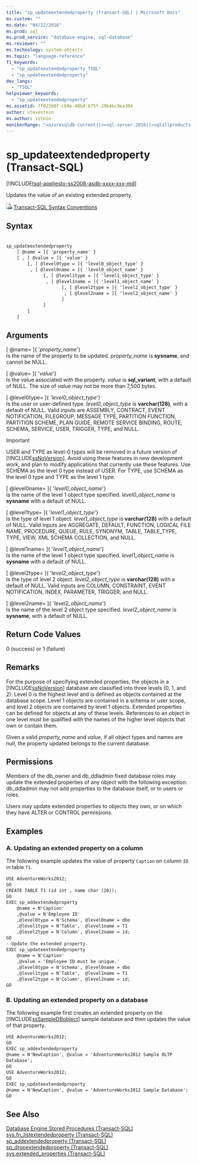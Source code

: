 ```yaml
---
title: "sp_updateextendedproperty (Transact-SQL) | Microsoft Docs"
ms.custom: ""
ms.date: "04/12/2016"
ms.prod: sql
ms.prod_service: "database-engine, sql-database"
ms.reviewer: ""
ms.technology: system-objects
ms.topic: "language-reference"
f1_keywords: 
  - "sp_updateextendedproperty_TSQL"
  - "sp_updateextendedproperty"
dev_langs: 
  - "TSQL"
helpviewer_keywords: 
  - "sp_updateextendedproperty"
ms.assetid: 7f02360f-cb9e-48b4-b75f-29b4bc9ea304
author: stevestein
ms.author: sstein
monikerRange: "=azuresqldb-current||>=sql-server-2016||=sqlallproducts-allversions||>=sql-server-linux-2017||=azuresqldb-mi-current"
---
```

# sp_updateextendedproperty (Transact-SQL)
[!INCLUDE[tsql-appliesto-ss2008-asdb-xxxx-xxx-md](../../includes/tsql-appliesto-ss2008-asdb-xxxx-xxx-md.md)]

  Updates the value of an existing extended property.  
  
 ![Topic link icon](../../database-engine/configure-windows/media/topic-link.gif "Topic link icon") [Transact-SQL Syntax Conventions](../../t-sql/language-elements/transact-sql-syntax-conventions-transact-sql.md)  
  
## Syntax  
  
```  
  
sp_updateextendedproperty  
    [ @name = ]{ 'property_name' }   
    [ , [ @value = ]{ 'value' }  
        [, [ @level0type = ]{ 'level0_object_type' }  
         , [ @level0name = ]{ 'level0_object_name' }  
              [, [ @level1type = ]{ 'level1_object_type' }  
               , [ @level1name = ]{ 'level1_object_name' }  
                     [, [ @level2type = ]{ 'level2_object_type' }  
                      , [ @level2name = ]{ 'level2_object_name' }  
                     ]  
              ]  
        ]  
    ]  
```  
  
## Arguments  
 [ @name= ]{ '*property_name*'}  
 Is the name of the property to be updated. *property_name* is **sysname**, and cannot be NULL.  
  
 [ @value= ]{ '*value*'}  
 Is the value associated with the property. *value* is **sql_variant**, with a default of NULL. The size of *value* may not be more than 7,500 bytes.  
  
 [ @level0type= ]{ '*level0_object_type*'}  
 Is the user or user-defined type. *level0_object_type* is **varchar(128)**, with a default of NULL. Valid inputs are ASSEMBLY, CONTRACT, EVENT NOTIFICATION, FILEGROUP, MESSAGE TYPE, PARTITION FUNCTION, PARTITION SCHEME, PLAN GUIDE, REMOTE SERVICE BINDING, ROUTE, SCHEMA, SERVICE, USER, TRIGGER, TYPE, and NULL.  
  
> [!IMPORTANT]  
>  USER and TYPE as level-0 types will be removed in a future version of [!INCLUDE[ssNoVersion](../../includes/ssnoversion-md.md)]. Avoid using these features in new development work, and plan to modify applications that currently use these features. Use SCHEMA as the level 0 type instead of USER. For TYPE, use SCHEMA as the level 0 type and TYPE as the level 1 type.  
  
 [ @level0name= ]{ '*level0_object_name*'}  
 Is the name of the level 1 object type specified. *level0_object_name* is **sysname** with a default of NULL.  
  
 [ @level1type= ]{ '*level1_object_type*'}  
 Is the type of level 1 object. *level1_object_type* is **varchar(128)** with a default of NULL. Valid inputs are AGGREGATE, DEFAULT, FUNCTION, LOGICAL FILE NAME, PROCEDURE, QUEUE, RULE, SYNONYM, TABLE, TABLE_TYPE, TYPE, VIEW, XML SCHEMA COLLECTION, and NULL.  
  
 [ @level1name= ]{ '*level1_object_name*'}  
 Is the name of the level 1 object type specified. *level1_object_name* is **sysname** with a default of NULL.  
  
 [ @level2type= ]{ '*level2_object_type*'}  
 Is the type of level 2 object. *level2_object_type* is **varchar(128)** with a default of NULL. Valid inputs are COLUMN, CONSTRAINT, EVENT NOTIFICATION, INDEX, PARAMETER, TRIGGER, and NULL.  
  
 [ @level2name= ]{ '*level2_object_name*'}  
 Is the name of the level 2 object type specified. *level2_object_name* is **sysname**, with a default of NULL.  
  
## Return Code Values  
 0 (success) or 1 (failure)  
  
## Remarks  
 For the purpose of specifying extended properties, the objects in a [!INCLUDE[ssNoVersion](../../includes/ssnoversion-md.md)] database are classified into three levels (0, 1, and 2). Level 0 is the highest level and is defined as objects contained at the database scope. Level 1 objects are contained in a schema or user scope, and level 2 objects are contained by level 1 objects. Extended properties can be defined for objects at any of these levels. References to an object in one level must be qualified with the names of the higher level objects that own or contain them.  
  
 Given a valid *property_name* and *value*, if all object types and names are null, the property updated belongs to the current database.  
  
## Permissions  
 Members of the db_owner and db_ddladmin fixed database roles may update the extended properties of any object with the following exception: db_ddladmin may not add properties to the database itself, or to users or roles.  
  
 Users may update extended properties to objects they own, or on which they have ALTER or CONTROL permissions.  
  
## Examples  
  
### A. Updating an extended property on a column  
 The following example updates the value of property `Caption` on column `ID` in table `T1`.  
  
```  
USE AdventureWorks2012;  
GO  
CREATE TABLE T1 (id int , name char (20));  
GO  
EXEC sp_addextendedproperty   
    @name = N'Caption'  
    ,@value = N'Employee ID'  
    ,@level0type = N'Schema', @level0name = dbo  
    ,@level1type = N'Table',  @level1name = T1  
    ,@level2type = N'Column', @level2name = id;  
GO  
--Update the extended property.  
EXEC sp_updateextendedproperty   
    @name = N'Caption'  
    ,@value = 'Employee ID must be unique.'  
    ,@level0type = N'Schema', @level0name = dbo  
    ,@level1type = N'Table',  @level1name = T1  
    ,@level2type = N'Column', @level2name = id;  
GO  
```  
  
### B. Updating an extended property on a database  
 The following example first creates an extended property on the [!INCLUDE[ssSampleDBobject](../../includes/sssampledbobject-md.md)] sample database and then updates the value of that property.  
  
```  
USE AdventureWorks2012;  
GO  
EXEC sp_addextendedproperty   
@name = N'NewCaption', @value = 'AdventureWorks2012 Sample OLTP Database';  
GO  
USE AdventureWorks2012;  
GO  
EXEC sp_updateextendedproperty   
@name = N'NewCaption', @value = 'AdventureWorks2012 Sample Database';  
GO  
```  
  
## See Also  
 [Database Engine Stored Procedures &#40;Transact-SQL&#41;](../../relational-databases/system-stored-procedures/database-engine-stored-procedures-transact-sql.md)   
 [sys.fn_listextendedproperty &#40;Transact-SQL&#41;](../../relational-databases/system-functions/sys-fn-listextendedproperty-transact-sql.md)   
 [sp_addextendedproperty &#40;Transact-SQL&#41;](../../relational-databases/system-stored-procedures/sp-addextendedproperty-transact-sql.md)   
 [sp_dropextendedproperty &#40;Transact-SQL&#41;](../../relational-databases/system-stored-procedures/sp-dropextendedproperty-transact-sql.md)   
 [sys.extended_properties &#40;Transact-SQL&#41;](../../relational-databases/system-catalog-views/extended-properties-catalog-views-sys-extended-properties.md)  
  
  
